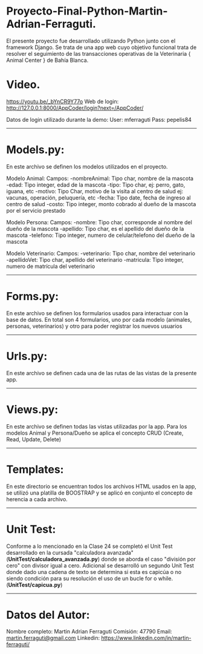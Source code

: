 # Proyecto-Final-Python-Martin-Adrian-Ferraguti.

El presente proyecto fue desarrollado utilizando Python junto con el framework Django. 
Se trata de una app web cuyo objetivo funcional trata de resolver el seguimiento de las transacciones operativas de la Veterinaria { Animal Center } de Bahía Blanca.

# Video.
https://youtu.be/_bYnCR9Y77o
Web de login: http://127.0.0.1:8000/AppCoder/login?next=/AppCoder/

Datos de login utilizado durante la demo:
User: mferraguti
Pass: pepelis84
_______________________________________________________________________________________________________________________________________________________________________
# Models.py:
En este archivo se definen los modelos utilizados en el proyecto.

Modelo Animal: 
Campos: 
    -nombreAnimal: Tipo char, nombre de la mascota
    -edad: Tipo integer, edad de la mascota
    -tipo: Tipo char, ej: perro, gato, iguana, etc
    -motivo: Tipo Char, motivo de la visita al centro de salud ej: vacunas, operación, peluquería, etc
    -fecha: Tipo date, fecha de ingreso al centro de salud
    -costo: Tipo integer, monto cobrado al dueño de la mascota por el servicio prestado


Modelo Persona: 
Campos: 
    -nombre: Tipo char, corresponde al nombre del dueño de la mascota
    -apellido: Tipo char, es el apellido del dueño de la mascota
    -telefono: Tipo integer, numero de celular/telefono del dueño de la mascota


Modelo Veterinario:
Campos:
    -veterinario: Tipo char, nombre del veterinario
    -apellidoVet: Tipo char, apellido del veterinario
    -matricula: Tipo integer, numero de matrícula del veterinario

_______________________________________________________________________________________________________________________________________________________________________
# Forms.py:
En este archivo se definen los formularios usados para interactuar con la base de datos.
En total son 4 formularios, uno por cada modelo (animales, personas, veterinarios) y otro para poder registrar los nuevos usuarios 
_______________________________________________________________________________________________________________________________________________________________________


# Urls.py:
En este archivo se definen cada una de las rutas de las vistas de la presente app.
_______________________________________________________________________________________________________________________________________________________________________


# Views.py:
En este archivo se definen todas las vistas utilizadas por la app.
Para los modelos Animal y Persona/Dueño se aplica el concepto CRUD (Create, Read, Update, Delete)
_______________________________________________________________________________________________________________________________________________________________________


# Templates:
En este directorio se encuentran todos los archivos HTML usados en la app, se utilizó una platilla de BOOSTRAP y se aplicó en conjunto el concepto de herencia a cada archivo.
_______________________________________________________________________________________________________________________________________________________________________


# Unit Test:
Conforme a lo mencionado en la Clase 24 se completó el Unit Test desarrollado en la cursada "calculadora avanzada" (**UnitTest/calculadora_avanzada.py**) donde se aborda el caso "división por cero" con divisor igual a cero.
Adicional se desarrolló un segundo Unit Test donde dado una cadena de texto se determina si esta es capicúa o no siendo condición para su resolución el uso de un bucle for o while.
(**UnitTest/capicua.py**)
_______________________________________________________________________________________________________________________________________________________________________


# Datos del Autor:
Nombre completo: Martin Adrian Ferraguti
Comisión: 47790
Email: martin.ferraguti@gmail.com
Linkedin: https://www.linkedin.com/in/martin-ferraguti/